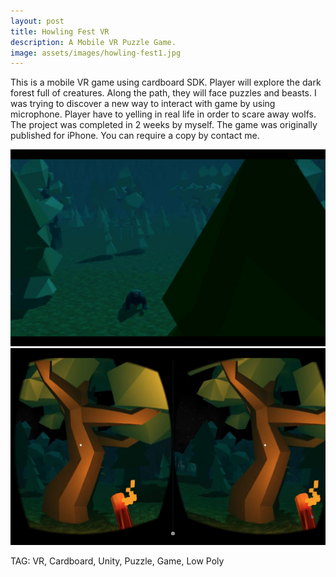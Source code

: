 ```yaml
---
layout: post
title: Howling Fest VR
description: A Mobile VR Puzzle Game.
image: assets/images/howling-fest1.jpg
---
```


This is a mobile VR game using cardboard SDK. Player will explore the dark forest full of creatures. Along the path, they will face puzzles and beasts. I was trying to discover a new way to interact with game by using microphone. Player have to yelling in real life in order to scare away wolfs.
The project was completed in 2 weeks by myself. The game was originally published for iPhone. You can require a copy by contact me.

![screenshot](/assets/images/howling-fest2.jpg)
![screenshot](/assets/images/howling-fest3.jpg)

TAG: VR, Cardboard, Unity, Puzzle, Game, Low Poly
